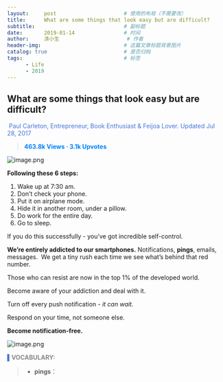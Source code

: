 ```yaml
---
layout:     post                      # 使用的布局（不需要改）
title:      What are some things that look easy but are difficult?                 # 标题 
subtitle:                             # 副标题
date:       2019-01-14                # 时间
author:     涤小生                      # 作者
header-img:                           # 这篇文章标题背景图片
catalog: true                         # 是否归档
tags:                                 # 标签
      - Life
      - 2019
---
```


## What are some things that look easy but are difficult?

<span style="color: rgb(70, 118, 217);">​ Paul Carleton, Entrepreneur, Book Enthusiast & Feijoa Lover.
Updated Jul 28, 2017 </span>

> **<span style="color: rgb(0, 128, 255);">463.8k Views · 3.1k Upvotes
> </span>**

![image.png](https://upload-images.jianshu.io/upload_images/1695439-6eb298f03f791b66.png?imageMogr2/auto-orient/strip%7CimageView2/2/w/1240)

**Following these 6 steps:**

1. Wake up at 7:30 am.
2. Don’t check your phone.
3. Put it on airplane mode.
4. Hide it in another room, under a pillow.
5. Do work for the entire day.
6. Go to sleep.

If you do this successfully - you’ve got incredible self-control.

**We’re entirely addicted to our smartphones.** Notifications, **pings**, emails, messages.  We get a tiny rush each time we see what’s behind that red number.

Those who can resist are now in the top 1% of the developed world.

Become aware of your addiction and deal with it.

Turn off every push notification - *it can wait.*

Respond on your time, not someone else.

**Become notification-free.**

![image.png](https://upload-images.jianshu.io/upload_images/1695439-a000773f4166ef79.png?imageMogr2/auto-orient/strip%7CimageView2/2/w/1240)

<span style="color: rgb(70, 118, 217);">​    ▌</span>**<span style="color: rgb(136, 136, 136);">VOCABULARY:</span>**

> - **pings**：

